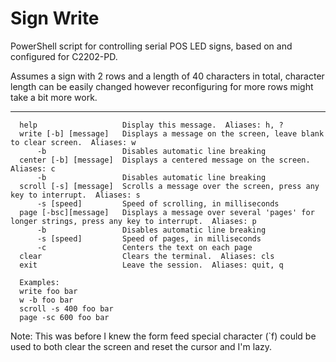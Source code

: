 # Sign Write
PowerShell script for controlling serial POS LED signs, based on and configured for C2202-PD.

Assumes a sign with 2 rows and a length of 40 characters in total, character length can be easily changed however reconfiguring for more rows might take a bit more work.

---

```
  help                   Display this message.  Aliases: h, ?
  write [-b] [message]   Displays a message on the screen, leave blank to clear screen.  Aliases: w
      -b                 Disables automatic line breaking
  center [-b] [message]  Displays a centered message on the screen.  Aliases: c
      -b                 Disables automatic line breaking
  scroll [-s] [message]  Scrolls a message over the screen, press any key to interrupt.  Aliases: s
      -s [speed]         Speed of scrolling, in milliseconds
  page [-bsc][message]   Displays a message over several 'pages' for longer strings, press any key to interrupt.  Aliases: p
      -b                 Disables automatic line breaking
      -s [speed]         Speed of pages, in milliseconds
      -c                 Centers the text on each page
  clear                  Clears the terminal.  Aliases: cls
  exit                   Leave the session.  Aliases: quit, q

  Examples:
  write foo bar
  w -b foo bar
  scroll -s 400 foo bar
  page -sc 600 foo bar
  ```

Note: This was before I knew the form feed special character (\`f) could be used to both clear the screen and reset the cursor and I'm lazy.
